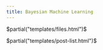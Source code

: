 ```yaml
---
title: Bayesian Machine Learning
---
```


$partial("templates/files.html")$

$partial("templates/post-list.html")$




